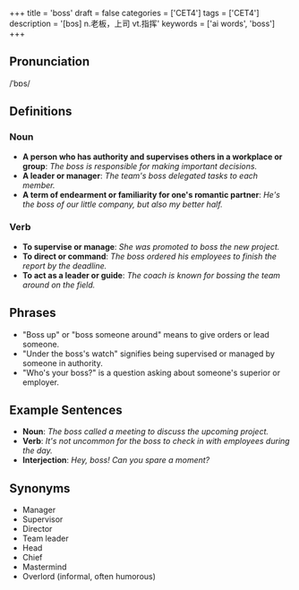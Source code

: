 +++
title = 'boss'
draft = false
categories = ['CET4']
tags = ['CET4']
description = '[bɔs] n.老板，上司 vt.指挥'
keywords = ['ai words', 'boss']
+++

## Pronunciation
/ˈbɒs/

## Definitions
### Noun
- **A person who has authority and supervises others in a workplace or group**: *The boss is responsible for making important decisions.*
- **A leader or manager**: *The team's boss delegated tasks to each member.*
- **A term of endearment or familiarity for one's romantic partner**: *He's the boss of our little company, but also my better half.*

### Verb
- **To supervise or manage**: *She was promoted to boss the new project.*
- **To direct or command**: *The boss ordered his employees to finish the report by the deadline.*
- **To act as a leader or guide**: *The coach is known for bossing the team around on the field.*

## Phrases
- "Boss up" or "boss someone around" means to give orders or lead someone.
- "Under the boss's watch" signifies being supervised or managed by someone in authority.
- "Who's your boss?" is a question asking about someone's superior or employer.

## Example Sentences
- **Noun**: *The boss called a meeting to discuss the upcoming project.*
- **Verb**: *It's not uncommon for the boss to check in with employees during the day.*
- **Interjection**: *Hey, boss! Can you spare a moment?*

## Synonyms
- Manager
- Supervisor
- Director
- Team leader
- Head
- Chief
- Mastermind
- Overlord (informal, often humorous)

